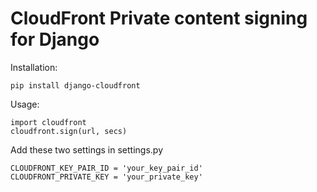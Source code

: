 CloudFront Private content signing for Django
=============================================

Installation:

    pip install django-cloudfront


Usage:

    import cloudfront
    cloudfront.sign(url, secs)


Add these two settings in settings.py

    CLOUDFRONT_KEY_PAIR_ID = 'your_key_pair_id'
    CLOUDFRONT_PRIVATE_KEY = 'your_private_key'
